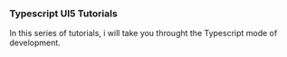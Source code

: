 ### Typescript UI5 Tutorials 

In this series of tutorials, i will take you throught the Typescript mode of development. 
